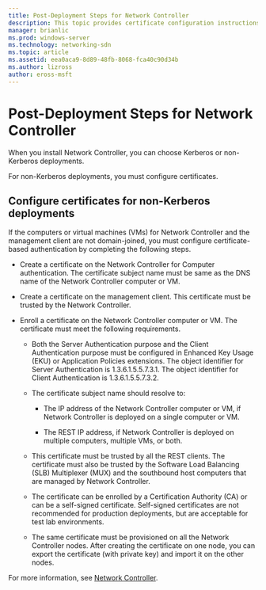 ```yaml
---
title: Post-Deployment Steps for Network Controller
description: This topic provides certificate configuration instructions for non-Kerberos deployments of Network Controller in Windows Server 2016 Datacenter.
manager: brianlic
ms.prod: windows-server
ms.technology: networking-sdn
ms.topic: article
ms.assetid: eea0aca9-8d89-48fb-8068-fca40c90d34b
ms.author: lizross
author: eross-msft
---
```

# Post-Deployment Steps for Network Controller

When you install Network Controller, you can choose Kerberos or non-Kerberos deployments.

For non\-Kerberos deployments, you must configure certificates.

## Configure certificates for non-Kerberos deployments

If the computers or virtual machines \(VMs\) for Network Controller and the management client are not domain\-joined, you must configure certificate\-based authentication by completing the following steps.

- Create a certificate on the Network Controller for Computer authentication. The certificate subject name must be same as the DNS name of the Network Controller computer or VM.

- Create a certificate on the management client. This certificate must be trusted by the Network Controller.
  
- Enroll a certificate on the Network Controller computer or VM. The certificate must meet the following requirements.
  
    -  Both the Server Authentication purpose and the Client Authentication purpose must be configured in Enhanced Key Usage \(EKU\) or Application Policies extensions. The object identifier for Server Authentication is 1.3.6.1.5.5.7.3.1. The object identifier for Client Authentication is 1.3.6.1.5.5.7.3.2.
  
    - The certificate subject name should resolve to:
  
        - The IP address of the Network Controller computer or VM, if Network Controller is deployed on a single computer or VM.

        - The REST IP address, if Network Controller is deployed on multiple computers, multiple VMs, or both.
  
    - This certificate must be trusted by all the REST clients. The certificate must also be trusted by the Software Load Balancing (SLB) Multiplexer (MUX) and the southbound host computers that are managed by Network Controller.
  
    - The certificate can be enrolled by a Certification Authority (CA) or can be a self-signed certificate. Self-signed certificates are not recommended for production deployments, but are acceptable for test lab environments.
  
    - The same certificate must be provisioned on all the Network Controller nodes. After creating the certificate on one node, you can export the certificate (with private key) and import it on the other nodes.

For more information, see [Network Controller](Network-Controller.md).
